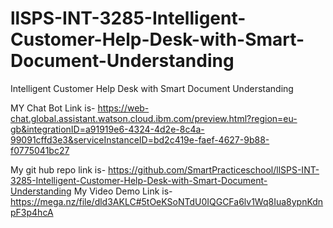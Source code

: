 # llSPS-INT-3285-Intelligent-Customer-Help-Desk-with-Smart-Document-Understanding
Intelligent Customer Help Desk with Smart Document Understanding

MY Chat Bot Link is-
https://web-chat.global.assistant.watson.cloud.ibm.com/preview.html?region=eu-gb&integrationID=a91919e6-4324-4d2e-8c4a-99091cffd3e3&serviceInstanceID=bd2c419e-faef-4627-9b88-f0775041bc27

My git hub repo link is-
https://github.com/SmartPracticeschool/llSPS-INT-3285-Intelligent-Customer-Help-Desk-with-Smart-Document-Understanding
My Video Demo Link is-
https://mega.nz/file/dld3AKLC#5tOeKSoNTdU0IQGCFa6lv1Wq8Iua8ypnKdnpF3p4hcA
